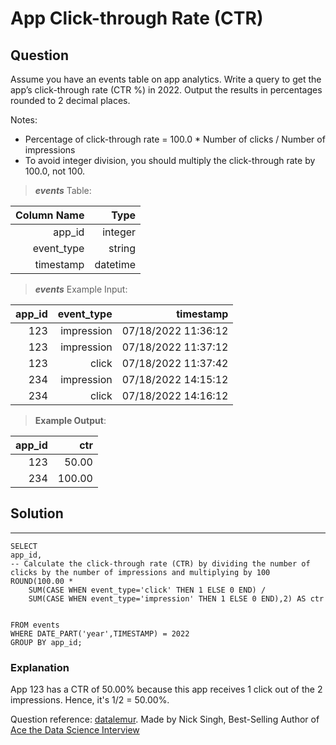 # App Click-through Rate (CTR) 

## **Question**

Assume you have an events table on app analytics. Write a query to get the app’s click-through rate (CTR %) in 2022. Output the results in percentages rounded to 2 decimal places.

Notes:

- Percentage of click-through rate = 100.0 * Number of clicks / Number of impressions
- To avoid integer division, you should multiply the click-through rate by 100.0, not 100.

>***events***  Table:

Column Name|Type|
---:|---:|
app_id|	integer
event_type|	string
timestamp|	datetime

>***events*** Example Input:

app_id|	event_type|	timestamp
---:|---:|---:|
123|	impression|	07/18/2022 11:36:12
123|	impression|	07/18/2022 11:37:12
123|	click|	07/18/2022 11:37:42
234|	impression|	07/18/2022 14:15:12
234|	click|	07/18/2022 14:16:12


>**Example Output**:

app_id|	ctr
---:|---:
123|	50.00
234|	100.00

## Solution
---
    SELECT 
    app_id,  
    -- Calculate the click-through rate (CTR) by dividing the number of clicks by the number of impressions and multiplying by 100
    ROUND(100.00 *
        SUM(CASE WHEN event_type='click' THEN 1 ELSE 0 END) / 
        SUM(CASE WHEN event_type='impression' THEN 1 ELSE 0 END),2) AS ctr

    
    FROM events
    WHERE DATE_PART('year',TIMESTAMP) = 2022
    GROUP BY app_id;

    
### **Explanation**

App 123 has a CTR of 50.00% because this app receives 1 click out of the 2 impressions. Hence, it's 1/2 = 50.00%.

Question reference: [datalemur](https://datalemur.com/).
                    Made by Nick Singh, Best-Selling Author of [Ace the Data Science Interview](https://www.amazon.com/dp/0578973839?&linkCode=sl1&tag=datalemur-20&linkId=be42c7443fa05a3c9d783fee4e6f4762&language=en_US&ref_=as_li_ss_tl)
